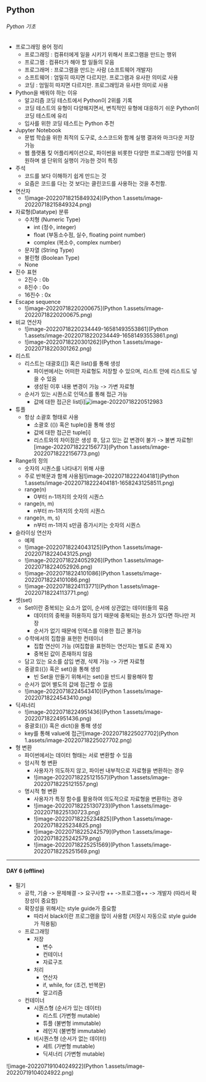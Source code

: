 ## Python

###### Python 기초

- 프로그래밍 용어 정리
  - 프로그래밍 : 컴퓨터에게 일을 시키기 위해서 프로그램을 만드는 행위
  - 프로그램 : 컴퓨터가 해야 할 일들의 모음
  - 프로그래머 : 프로그램을 만드는 사람 (소프트웨어 개발자)
  - 소프트웨어 : 엄밀히 따지면 다르지만. 프로그램과 유사한 의미로 사용
  - 코딩 : 엄밀히 따지면 다르지만. 프로그래밍과 유사한 의미로 사용
- Python을 배워야 하는 이유
  - 알고리즘 코딩 테스트에서 Python이 2위를 기록
  - 코딩 테스트의 유형이 다양해지면서, 변칙적인 유형에 대응하기 쉬운 Python이 코딩 테스트에 유리
  - 입사를 위한 코딩 테스트는 Python 추천
- Jupyter Notebook
  - 문법 학습을 위한 최적의 도구로, 소스코드와 함께 실행 결과와 마크다운 저장 가능
  - 웹 플랫폼 킻 어플리케이션으로, 파이썬을 비롯한 다양한 프로그래밍 언어를 지원하며 셀 단위의 실행이 가능한 것이 특징
- 주석
  - 코드를 보다 이해하기 쉽게 만드는 것
  - 요즘은 코드를 다는 것 보다는 클린코드를 사용하는 것을 추천함.
- 연산자
  - ![image-20220718215849324](Python 1.assets/image-20220718215849324.png)
- 자료형(Datatype) 분류
  - 수치형 (Numeric Type)
    - int (정수, integer)
    - float (부동소수점, 실수, floating point number)
    - complex (복소수, complex number)
  - 문자열 (String Type)
  - 불린형 (Boolean Type)
  - None
- 진수 표현
  - 2진수 : 0b
  - 8진수 : 0o
  - 16진수 : 0x
- Escape sequence
  - ![image-20220718220200675](Python 1.assets/image-20220718220200675.png)
- 비교 연산자
  - ![image-20220718220234449-16581493553861](Python 1.assets/image-20220718220234449-16581493553861.png)
  - ![image-20220718220301262](Python 1.assets/image-20220718220301262.png)
- 리스트
  - 리스트는 대괄호([]) 혹은 list()를 통해 생성
    - 파이썬에서는 어떠한 자료형도 저장할 수 있으며, 리스트 안에 리스트도 넣을 수 있음
    - 생성된 이후 내용 변경이 가능 -> 가변 자료형
  - 순서가 있는 시퀀스로 인덱스를 통해 접근 가능
    - 값에 대한 접근은 list[i]![image-20220718220512983](C:\Users\SJPark97\Desktop\싸피\TIL\README.assets\image-20220718220512983.png)
- 튜플
  - 항상 소괄호 형태로 사용
    - 소괄호 (()) 혹은 tuple()을 통해 생성
    - 값에 대한 접근은 tuple[i]
    - 리스트와의 차이점은 생성 후, 담고 있는 값 변경이 불가 -> 불변 자료형![image-20220718222156773](Python 1.assets/image-20220718222156773.png)
- Range의 정의
  - 숫자의 시퀀스를 나타내기 위해 사용
  - 주로 반복문과 함께 사용됨![image-20220718222404181](Python 1.assets/image-20220718222404181-16582431258511.png)
  - range(n)
    - 0부터 n-1까지의 숫자의 시퀀스
  - range(n, m)
    - n부터 m-1까지의 숫자의 시퀀스
  - range(n, m, s)
    - n부터 m-1까지 s만큼 증가시키는 숫자의 시퀀스
- 슬라이싱 연산자
  - 예제
  - ![image-20220718224043125](Python 1.assets/image-20220718224043125.png)
  - ![image-20220718224052926](Python 1.assets/image-20220718224052926.png)
  - ![image-20220718224101086](Python 1.assets/image-20220718224101086.png)
  - ![image-20220718224113771](Python 1.assets/image-20220718224113771.png)
- 셋(set)
  - Set이란 중복되는 요소가 없이, 순서에 상관없는 데이터들의 묶음
    - 데이터의 중복을 허용하지 않기 때문에 중복되는 원소가 있다면 하나만 저장
    - 순서가 없기 때문에 인덱스를 이용한 접근 불가능
  - 수학에서의 집합을 표현한 컨테이너
    - 집합 연산이 가능 (여집합을 표현하는 연산자는 별도로 존재 X)
    - 중복된 값이 존재하지 않음
  - 담고 있는 요소를 삽입 변경, 삭제 가능 -> 가변 자료형
  - 중괄호({}) 혹은 set()을 통해 생성
    - 빈 Set을 만들기 위해서는 set()을 반드시 활용해야 함
  - 순서가 없어 별도의 값에 접근할 수 없음
  - ![image-20220718224543410](Python 1.assets/image-20220718224543410.png)
- 딕셔너리
  - ![image-20220718224951436](Python 1.assets/image-20220718224951436.png)
  - 중괄호({}) 혹은 dict()을 통해 생성
  - key를 통해 value에 접근![image-20220718225027702](Python 1.assets/image-20220718225027702.png)
- 형 변환
  - 파이썬에서는 데이터 형태는 서로 변환할 수 있음
  - 암시적 형 변환
    - 사용자가 의도하지 않고, 파이썬 내부적으로 자료형을 변환하는 경우
    - ![image-20220718225121557](Python 1.assets/image-20220718225121557.png)
  - 명시적 형 변환
    - 사용자가 특정 함수를 활용하여 의도적으로 자료형을 변환하는 경우
    - ![image-20220718225130723](Python 1.assets/image-20220718225130723.png)
    - ![image-20220718225234825](Python 1.assets/image-20220718225234825.png)
    - ![image-20220718225242579](Python 1.assets/image-20220718225242579.png)
    - ![image-20220718225251569](Python 1.assets/image-20220718225251569.png)

---

#### DAY 6 (offline)

- 필기
  - 공학, 기술 -> 문제해결 -> 요구사항 ++ ->프로그램++ -> 개발자 (따라서 확장성이 중요함)
  - 확장성을 위해서는 style guide가 중요함
    - 따라서 black이란 프로그램을 많이 사용함 (저장시 자동으로 style guide가 적용됨)
  - 프로그래밍
    - 저장
      - 변수
      - 컨테이너
      - 자료구조
    - 처리
      - 연산자
      - if, while, for (조건, 반복문)
      - 알고리즘
  - 컨테이너
    - 시퀀스형 (순서가 있는 데이터)
      - 리스트 (가변형 mutable)
      - 튜플 (불변형 immutable)
      - 레인지 (불변형 immutable)
    - 비시퀀스형 (순서가 없는 데이터)
      - 세트 (가변형 mutable)
      - 딕셔너리 (가변형 mutable)

![image-20220719104024922](Python 1.assets/image-20220719104024922.png)
